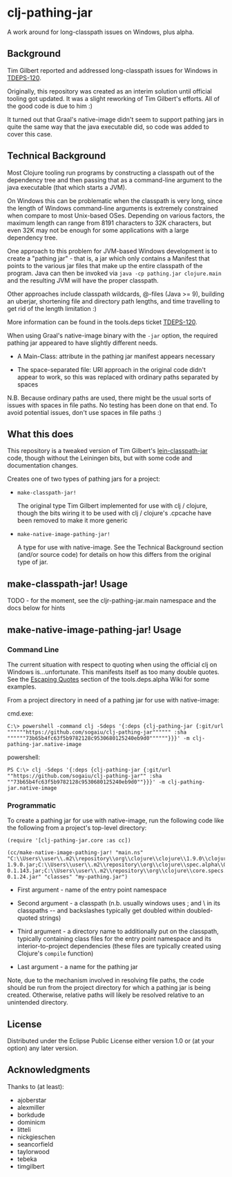 # clj-pathing-jar

A work around for long-classpath issues on Windows, plus alpha.

## Background

Tim Gilbert reported and addressed long-classpath issues for Windows
in [TDEPS-120](https://dev.clojure.org/jira/browse/TDEPS-120).

Originally, this repository was created as an interim solution until
official tooling got updated.  It was a slight reworking of Tim
Gilbert's efforts.  All of the good code is due to him :)

It turned out that Graal's native-image didn't seem to support pathing
jars in quite the same way that the java executable did, so code was
added to cover this case.

## Technical Background

Most Clojure tooling run programs by constructing a classpath out of
the dependency tree and then passing that as a command-line argument
to the java executable (that which starts a JVM).

On Windows this can be problematic when the classpath is very long,
since the length of Windows command-line arguments is extremely
constrained when compare to most Unix-based OSes. Depending on various
factors, the maximum length can range from 8191 characters to 32K
characters, but even 32K may not be enough for some applications with
a large dependency tree.

One approach to this problem for JVM-based Windows development
is to create a "pathing jar" - that is, a jar which only contains a
Manifest that points to the various jar files that make up the entire
classpath of the program. Java can then be invoked via `java -cp
pathing.jar clojure.main` and the resulting JVM will have the proper
classpath.

Other approaches include classpath wildcards, @-files (Java >= 9),
building an uberjar, shortening file and directory path lengths, and
time travelling to get rid of the length limitation :)

More information can be found in the tools.deps ticket 
[TDEPS-120](https://dev.clojure.org/jira/browse/TDEPS-120).

When using Graal's native-image binary with the `-jar` option, the
required pathing jar appeared to have slightly different needs.

* A Main-Class: attribute in the pathing jar manifest appears necessary

* The space-separated file: URI approach in the original code didn't
  appear to work, so this was replaced with ordinary paths separated
  by spaces

N.B. Because ordinary paths are used, there might be the usual sorts
of issues with spaces in file paths.  No testing has been done on that
end.  To avoid potential issues, don't use spaces in file paths :)

## What this does

This repository is a tweaked version of Tim Gilbert's
[lein-classpath-jar](https://github.com/timgilbert/lein-classpath-jar)
code, though without the Leiningen bits, but with some code and
documentation changes.

Creates one of two types of pathing jars for a project:

* `make-classpath-jar!`

  The original type Tim Gilbert implemented for use with clj /
  clojure, though the bits wiring it to be used with clj / clojure's
  .cpcache have been removed to make it more generic

* `make-native-image-pathing-jar!`

  A type for use with native-image.  See the Technical Background section
  (and/or source code) for details on how this differs from the original
  type of jar.

## make-classpath-jar! Usage

TODO - for the moment, see the cljr-pathing-jar.main namespace and the
docs below for hints

## make-native-image-pathing-jar! Usage

### Command Line

The current situation with respect to quoting when using the official
clj on Windows is...unfortunate.  This manifests itself as too many
double quotes.  See the [Escaping Quotes](https://github.com/clojure/tools.deps.alpha/wiki/clj-on-Windows#escaping-quotes) section of the tools.deps.alpha Wiki
for some examples.

From a project directory in need of a pathing jar for use with native-image:

cmd.exe:

```
C:\> powershell -command clj -Sdeps '{:deps {clj-pathing-jar {:git/url """"""https://github.com/sogaiu/clj-pathing-jar"""""" :sha """"""73b65b4fc63f5b9782128c9530680125240eb9d0""""""}}}' -m clj-pathing-jar.native-image
```

powershell:

```
PS C:\> clj -Sdeps '{:deps {clj-pathing-jar {:git/url ""https://github.com/sogaiu/clj-pathing-jar"" :sha ""73b65b4fc63f5b9782128c9530680125240eb9d0""}}}' -m clj-pathing-jar.native-image
```

### Programmatic

To create a pathing jar for use with native-image, run the following
code like the following from a project's top-level directory:

```
(require '[clj-pathing-jar.core :as cc])

(cc/make-native-image-pathing-jar! "main.ns" "C:\\Users\\user\\.m2\\repository\\org\\clojure\\clojure\\1.9.0\\clojure-1.9.0.jar;C:\\Users\\user\\.m2\\repository\\org\\clojure\\spec.alpha\\0.1.143\\spec.alpha-0.1.143.jar;C:\\Users\\user\\.m2\\repository\\org\\clojure\\core.specs.alpha\\0.1.24\\core.specs.alpha-0.1.24.jar" "classes" "my-pathing.jar")
```

* First argument - name of the entry point namespace

* Second argument - a classpath (n.b. usually windows uses ; and \ in
  its classpaths -- and backslashes typically get doubled within
  doubled-quoted strings)

* Third argument - a directory name to additionally put on the
  classpath, typically containing class files for the entry point
  namespace and its interior-to-project dependencies (these files are
  typically created using Clojure's `compile` function)

* Last argument - a name for the pathing jar

Note, due to the mechanism involved in resolving file paths, the code
should be run from the project directory for which a pathing jar is
being created.  Otherwise, relative paths will likely be resolved
relative to an unintended directory.

## License

Distributed under the Eclipse Public License either version 1.0 or (at
your option) any later version.

## Acknowledgments

Thanks to (at least):

* ajoberstar
* alexmiller
* borkdude
* dominicm
* litteli
* nickgieschen
* seancorfield
* taylorwood
* tebeka
* timgilbert

